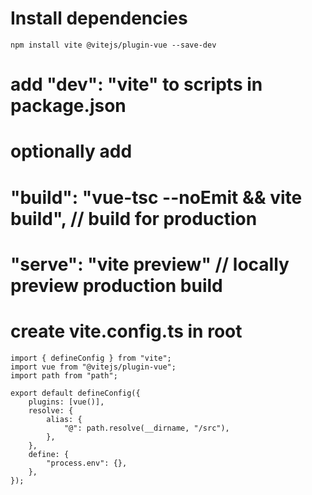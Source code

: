 # Install dependencies
`npm install vite @vitejs/plugin-vue --save-dev`

# add "dev": "vite" to scripts in package.json

# optionally add
# "build": "vue-tsc --noEmit && vite build", // build for production
# "serve": "vite preview" // locally preview production build

# create vite.config.ts in root
```
import { defineConfig } from "vite";
import vue from "@vitejs/plugin-vue";
import path from "path";

export default defineConfig({
    plugins: [vue()],
    resolve: {
        alias: {
            "@": path.resolve(__dirname, "/src"),
        },
    },
    define: {
        "process.env": {},
    },
});

```
